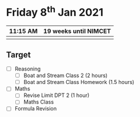 #  Friday 8<sup>th</sup> Jan 2021

<link rel="stylesheet" type="text/css" media="all" href="./whitey.css" />

| 11:15 AM | 19 weeks until NIMCET |
| -------- | --------------------: |
|          |                       |

## Target

- [ ] Reasoning
  - [ ] Boat and Stream Class 2 (2 hours)
  - [ ] Boat and Stream Class Homework (1.5 hours)
- [ ] Maths
  - [ ] Revise Limit DPT 2 (1 hour)
  - [ ] Maths Class
- [ ] Formula Revision